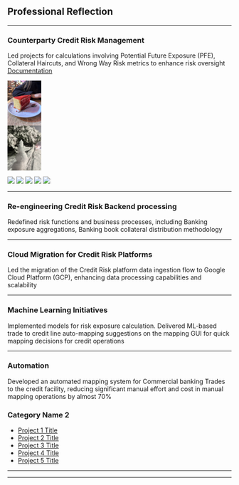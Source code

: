 ## Professional Reflection

---

###  Counterparty Credit Risk Management 
Led projects for calculations involving Potential Future Exposure (PFE), Collateral Haircuts, and Wrong Way Risk metrics to enhance risk oversight
<br>
[Documentation](/pdf/Presentation.pdf) </br>
<!--<img src="pdf/Presentation.pdf?raw=true"/> -->
<!--[Project worked Upon](/sample_page)
<img src="images/dummy_thumbnail.jpg?raw=true"/> -->

<!--
<img src="images/IMG_3349.JPG" style="float:left; margin-right:10px;"/>
<img src="images/IMG_E3231.JPG" style="float:left;"> -->

<div class="row">
  <div class="column">
    <img src="images/IMG_3349.JPG" style="width:15% ; float:left" display: inline>
  </div>
  <div class="column">
    <img src="images/IMG_E3231.JPG" style="width:15%; float:left">
  </div>
</div>

[![](https://img.shields.io/badge/Python-white?logo=Python)](#) [![](https://img.shields.io/badge/Jupyter-white?logo=Jupyter)](#) [![](https://img.shields.io/badge/PyTorch-white?logo=pytorch)](#) [![](https://img.shields.io/badge/Twitter-white?logo=Twitter)](#) [![](https://img.shields.io/badge/HuggingFace_Transformers-white?logo=huggingface)](#)

---
###  Re-engineering Credit Risk Backend processing
Redefined risk functions and business processes, including Banking exposure aggregations, Banking book collateral distribution methodology
<!--
[Project 2 Title](/pdf/sample_presentation.pdf)
<img src="images/dummy_thumbnail.jpg?raw=true"/> -->

---
###  Cloud Migration for Credit Risk Platforms
Led the migration of the Credit Risk platform data ingestion flow to Google Cloud Platform (GCP), enhancing data processing capabilities and scalability

<!--
[Project 3 Title](http://example.com/)
<img src="images/dummy_thumbnail.jpg?raw=true"/> -->

---

###  Machine Learning Initiatives
Implemented models for risk exposure calculation. Delivered ML-based trade to credit line auto-mapping suggestions on the mapping GUI for quick mapping decisions for credit operations


---

###  Automation
Developed an automated mapping system for Commercial banking Trades to the credit facility, reducing significant manual effort and cost in manual mapping operations by almost 70%


### Category Name 2

- [Project 1 Title](http://example.com/)
- [Project 2 Title](http://example.com/)
- [Project 3 Title](http://example.com/)
- [Project 4 Title](http://example.com/)
- [Project 5 Title](http://example.com/)

---




---
<!--
<p style="font-size:11px">Page by <a href="https://github.com/evanca/quick-portfolio">Mayank</a></p> -->
<!-- Remove above link if you don't want to attibute -->
